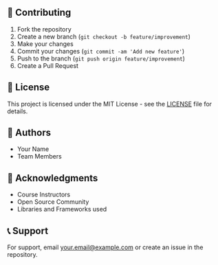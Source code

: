 ## 🤝 Contributing
1. Fork the repository
2. Create a new branch (`git checkout -b feature/improvement`)
3. Make your changes
4. Commit your changes (`git commit -am 'Add new feature'`)
5. Push to the branch (`git push origin feature/improvement`)
6. Create a Pull Request

## 📝 License
This project is licensed under the MIT License - see the [LICENSE](LICENSE) file for details.

## 👥 Authors
- Your Name
- Team Members

## 🙏 Acknowledgments
- Course Instructors
- Open Source Community
- Libraries and Frameworks used

## 📞 Support
For support, email your.email@example.com or create an issue in the repository.
